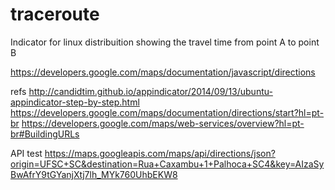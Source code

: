 # traceroute
Indicator for linux distribuition showing the travel time from point A to point B

https://developers.google.com/maps/documentation/javascript/directions

refs
http://candidtim.github.io/appindicator/2014/09/13/ubuntu-appindicator-step-by-step.html
https://developers.google.com/maps/documentation/directions/start?hl=pt-br
https://developers.google.com/maps/web-services/overview?hl=pt-br#BuildingURLs

API test
https://maps.googleapis.com/maps/api/directions/json?origin=UFSC+SC&destination=Rua+Caxambu+1+Palhoca+SC4&key=AIzaSyBwAfrY9tGYanjXtj7lh_MYk760UhbEKW8
